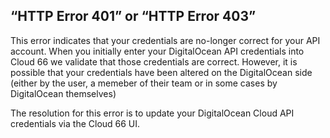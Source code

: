 <!-- usedin: [ _legacy_docker/Tutorials/2012-01-06-digitalocean-server-creation-errors.md, _maestro/Tutorials/2012-01-06-digitalocean-server-creation-errors.md, _node/tutorials/2012-01-06-digitalocean-server-creation-errors.md, _rails/Tutorials/2012-01-06-digitalocean-server-creation-errors.md] -->


## “HTTP Error 401” or “HTTP Error 403”

This error indicates that your credentials are no-longer correct for your API account. When you initially enter your DigitalOcean API credentials into Cloud 66 we validate that those credentials are correct. However, it is possible that your credentials have been altered on the DigitalOcean side (either by the user, a memeber of their team or in some cases by DigitalOcean themselves)

The resolution for this error is to update your DigitalOcean Cloud API credentials via the Cloud 66 UI.